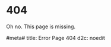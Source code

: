 # 404

Oh no. This page is missing.

<script>
var drf_new = {
    "sourcepath": "source/",
    "prefillpath": "source/example.md",
    "sourceextension": ".md"
}
</script>

#meta#
title: Error Page 404
d2c: noedit
